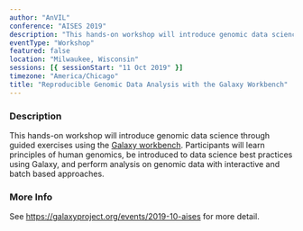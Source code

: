 ```yaml
---
author: "AnVIL"
conference: "AISES 2019"
description: "This hands-on workshop will introduce genomic data science through guided exercises using the Galaxy workbench."
eventType: "Workshop"
featured: false
location: "Milwaukee, Wisconsin"
sessions: [{ sessionStart: "11 Oct 2019" }]
timezone: "America/Chicago"
title: "Reproducible Genomic Data Analysis with the Galaxy Workbench"
---
```


<event-hero></event-hero>

### Description

This hands-on workshop will introduce genomic data science through guided exercises using
the [Galaxy workbench](<https://galaxyproject.org>). Participants will learn principles of human genomics, be introduced
to data science best practices using Galaxy, and perform analysis on genomic data with interactive and batch based
approaches.

### More Info

See https://galaxyproject.org/events/2019-10-aises for more detail.

